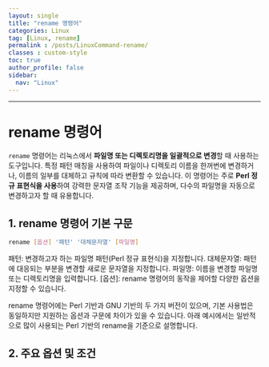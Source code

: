 ```yaml
---
layout: single
title: "rename 명령어"
categories: Linux
tag: [Linux, rename]
permalink : /posts/LinuxCommand-rename/
classes : custom-style
toc: true
author_profile: false
sidebar:
  nav: "Linux"
---
```


<hr>

# rename 명령어

`rename` 명령어는 리눅스에서 **파일명 또는 디렉토리명을 일괄적으로 변경**할 때 사용하는 도구입니다. 특정 패턴 매칭을 사용하여 파일이나 디렉토리 이름을 한꺼번에 변경하거나, 이름의 일부를 대체하고 규칙에 따라 변환할 수 있습니다. 이 명령어는 주로 **Perl 정규 표현식을 사용**하여 강력한 문자열 조작 기능을 제공하며, 다수의 파일명을 자동으로 변경하고자 할 때 유용합니다.

## 1. rename 명령어 기본 구문

```bash
rename [옵션] '패턴' '대체문자열' [파일명]
```

패턴: 변경하고자 하는 파일명 패턴(Perl 정규 표현식)을 지정합니다.
대체문자열: 패턴에 대응되는 부분을 변경할 새로운 문자열을 지정합니다.
파일명: 이름을 변경할 파일명 또는 디렉토리명을 입력합니다.
[옵션]: rename 명령어의 동작을 제어할 다양한 옵션을 지정할 수 있습니다.

rename 명령어에는 Perl 기반과 GNU 기반의 두 가지 버전이 있으며, 기본 사용법은 동일하지만 지원하는 옵션과 구문에 차이가 있을 수 있습니다.
아래 예시에서는 일반적으로 많이 사용되는 Perl 기반의 rename을 기준으로 설명합니다.

## 2. 주요 옵션 및 조건